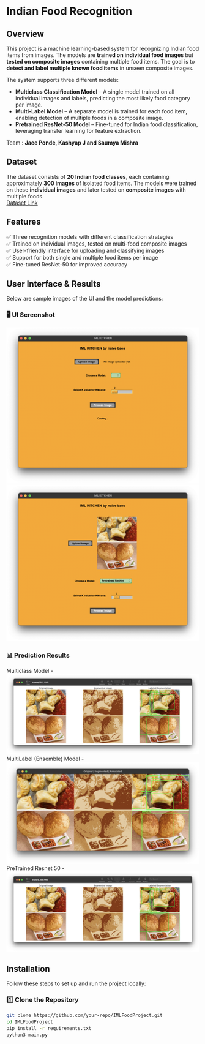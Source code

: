# Indian Food Recognition  

## Overview  
This project is a machine learning-based system for recognizing Indian food items from images. The models are **trained on individual food images** but **tested on composite images** containing multiple food items. The goal is to **detect and label multiple known food items** in unseen composite images.  

The system supports three different models:  

- **Multiclass Classification Model** – A single model trained on all individual images and labels, predicting the most likely food category per image.  
- **Multi-Label Model** – A separate model is trained for each food item, enabling detection of multiple foods in a composite image.  
- **Pretrained ResNet-50 Model** – Fine-tuned for Indian food classification, leveraging transfer learning for feature extraction.  
 
Team : **Jaee Ponde, Kashyap J and Saumya Mishra**
## Dataset  
The dataset consists of **20 Indian food classes**, each containing approximately **300 images** of isolated food items. The models were trained on these **individual images** and later tested on **composite images** with multiple foods.  
[Dataset Link](https://www.kaggle.com/datasets/l33tc0d3r/indian-food-classification)  

## Features  
✅ Three recognition models with different classification strategies  
✅ Trained on individual images, tested on multi-food composite images  
✅ User-friendly interface for uploading and classifying images  
✅ Support for both single and multiple food items per image  
✅ Fine-tuned ResNet-50 for improved accuracy  

## User Interface & Results  
Below are sample images of the UI and the model predictions:  

### 🖥️ UI Screenshot  
![UI Screenshot](output/interface1.png)  
![UI Screenshot](output/interface2.png)  

### 📊 Prediction Results  
Multiclass Model - 
![Prediction Result](output/multiClass.png)  
MultiLabel (Ensemble) Model - 
![Prediction Result](output/MultiLabel.png) 
PreTrained Resnet 50 - 
![Prediction Result](output/pretrained.png) 
## Installation  

Follow these steps to set up and run the project locally:  

### 1️⃣ Clone the Repository  
```bash
git clone https://github.com/your-repo/IMLFoodProject.git
cd IMLFoodProject
pip install -r requirements.txt
python3 main.py

